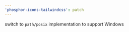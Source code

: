 ```yaml
---
'phosphor-icons-tailwindcss': patch
---
```


switch to `path/posix` implementation to support Windows
